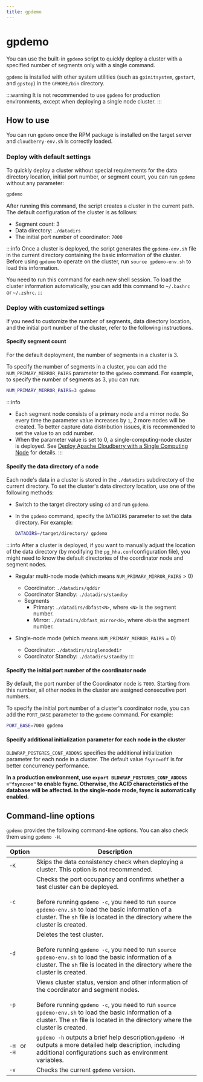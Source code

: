 ```yaml
---
title: gpdemo
---
```


# gpdemo

You can use the built-in `gpdemo` script to quickly deploy a cluster with a specified number of segments only with a single command.

`gpdemo` is installed with other system utilities (such as `gpinitsystem`, `gpstart`, and `gpstop`) in the  `GPHOME/bin` directory.

:::warning
It is not recommended to use `gpdemo` for production environments, except when deploying a single node cluster.
:::

## How to use

You can run `gpdemo` once the RPM package is installed on the target server and `cloudberry-env.sh` is correctly loaded.

### Deploy with default settings

To quickly deploy a cluster without special requirements for the data directory location, initial port number, or segment count, you can run `gpdemo` without any parameter:

```bash
gpdemo
```

After running this command, the script creates a cluster in the current path. The default configuration of the cluster is as follows:

- Segment count: 3
- Data directory: `./datadirs`
- The initial port number of coordinator: `7000`

:::info
Once a cluster is deployed, the script generates the `gpdemo-env.sh` file in the current directory containing the basic information of the cluster. Before using `gpdemo` to operate on the cluster, run `source gpdemo-env.sh` to load this information.

You need to run this command for each new shell session. To load the cluster information automatically, you can add this command to `~/.bashrc` or  `~/.zshrc`.
:::

### Deploy with customized settings

If you need to customize the number of segments, data directory location, and the initial port number of the cluster, refer to the following instructions.

#### Specify segment count

For the default deployment, the number of segments in a cluster is 3.

To specify the number of segments in a cluster, you can add the `NUM_PRIMARY_MIRROR_PAIRS` parameter to the `gpdemo` command. For example, to specify the number of segments as 3, you can run:

```bash
NUM_PRIMARY_MIRROR_PAIRS=3 gpdemo
```

:::info
- Each segment node consists of a primary node and a mirror node. So every time the parameter value increases by `1`, 2 more nodes will be created. To better capture data distribution issues, it is recommended to set the value to an odd number.
- When the parameter value is set to 0, a single-computing-node cluster is deployed. See [Deploy Apache Cloudberry with a Single Computing Node](/docs/deploy-cbdb-with-single-node.md) for details.
:::

#### Specify the data directory of a node

Each node's data in a cluster is stored in the `./datadirs` subdirectory of the current directory. To set the cluster's data directory location, use one of the following methods:

- Switch to the target directory using `cd` and run `gpdemo`.
- In the `gpdemo` command, specify the `DATADIRS` parameter to set the data directory. For example:

    ```bash
    DATADIRS=/target/directory/ gpdemo
    ```

:::info
After a cluster is deployed, if you want to manually adjust the location of the data directory (by modifying the `pg_hha.conf`configuration file), you might need to know the default directories of the coordinator node and segment nodes.

- Regular multi-node mode (which means `NUM_PRIMARY_MIRROR_PAIRS` >  0)
    - Coordinator: `./datadirs/qddir`
    - Coordinator Standby: `./datadirs/standby`
    - Segments
        - Primary: `./datadirs/dbfast<N>`, where `<N>` is the segment number.
        - Mirror: `./datadirs/dbfast_mirror<N>`, where `<N>`is the segment number.

- Single-node mode (which means `NUM_PRIMARY_MIRROR_PAIRS` =  0)
    - Coordinator: `./datadirs/singlenodedir`
    - Coordinator Standby: `./datadirs/standby`
:::

#### Specify the initial port number of the coordinator node

By default, the port number of the Coordinator node is `7000`. Starting from this number, all other nodes in the cluster are assigned consecutive port numbers.

To specify the initial port number of a cluster's coordinator node, you can add the `PORT_BASE` parameter to the `gpdemo` command. For example:

```bash
PORT_BASE=7000 gpdemo
```

#### Specify additional initialization parameter for each node in the cluster

`BLDWRAP_POSTGRES_CONF_ADDONS` specifies the additional initialization parameter for each node in a cluster. The default value `fsync=off` is for better concurrency performance.

**In a production environment, use `export BLDWRAP_POSTGRES_CONF_ADDONS ="fsync=on"` to enable fsync.  Otherwise, the ACID  characteristics of the database will be affected. In the single-node mode, fsync is automatically enabled.**

## Command-line options

`gpdemo` provides the following command-line options. You can also check them using `gpdemo -H`.

| Option       | Description                                                                                                                                                                                                                                                                       |
| ------------ | --------------------------------------------------------------------------------------------------------------------------------------------------------------------------------------------------------------------------------------------------------------------------------- |
| `-K`         | Skips the data consistency check when deploying a cluster. This option is not recommended.                                                                                                                                                                                        |
| `-c`         | Checks the port occupancy and confirms whether a test cluster can be deployed.<br /><br />Before running `gpdemo -c`, you need to run `source gpdemo-env.sh` to load the basic information of a cluster. The `sh` file is located in the directory where the cluster is created.            |
| `-d`         | Deletes the test cluster.<br /><br />Before running `gpdemo -c`, you need to run `source gpdemo-env.sh` to load the basic information of a cluster. The `sh` file is located in the directory where the cluster is created.                                                                 |
| `-p`         | Views cluster status, version and other information of the coordinator and segment nodes.<br /><br />Before running `gpdemo -c`, you need to run `source gpdemo-env.sh` to load the basic information of a cluster. The `sh` file is located in the directory where the cluster is created. |
| `-H ` or `-H` | `gpdemo -h` outputs a brief help description.`gpdemo -H` outputs a more detailed help description, including additional configurations such as environment variables.                                                                                                             |
| `-v`         | Checks the current `gpdemo` version.                                                                                                                                                                                                                                              |
